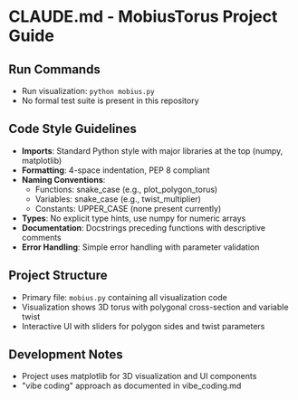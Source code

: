 # CLAUDE.md - MobiusTorus Project Guide

## Run Commands
- Run visualization: `python mobius.py`
- No formal test suite is present in this repository

## Code Style Guidelines
- **Imports**: Standard Python style with major libraries at the top (numpy, matplotlib)
- **Formatting**: 4-space indentation, PEP 8 compliant
- **Naming Conventions**:
  - Functions: snake_case (e.g., plot_polygon_torus)
  - Variables: snake_case (e.g., twist_multiplier)
  - Constants: UPPER_CASE (none present currently)
- **Types**: No explicit type hints, use numpy for numeric arrays
- **Documentation**: Docstrings preceding functions with descriptive comments
- **Error Handling**: Simple error handling with parameter validation

## Project Structure
- Primary file: `mobius.py` containing all visualization code
- Visualization shows 3D torus with polygonal cross-section and variable twist
- Interactive UI with sliders for polygon sides and twist parameters

## Development Notes
- Project uses matplotlib for 3D visualization and UI components
- "vibe coding" approach as documented in vibe_coding.md